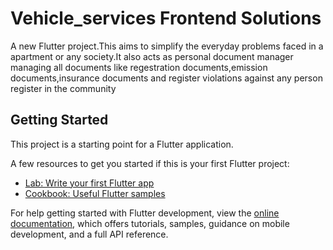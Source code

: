 # Vehicle_services Frontend Solutions

A new Flutter project.This aims to simplify the everyday problems faced in a apartment or any society.It also acts as personal document manager managing all documents like regestration documents,emission documents,insurance documents and register violations against any person register in the community

## Getting Started

This project is a starting point for a Flutter application.

A few resources to get you started if this is your first Flutter project:

- [Lab: Write your first Flutter app](https://docs.flutter.dev/get-started/codelab)
- [Cookbook: Useful Flutter samples](https://docs.flutter.dev/cookbook)

For help getting started with Flutter development, view the
[online documentation](https://docs.flutter.dev/), which offers tutorials,
samples, guidance on mobile development, and a full API reference.
